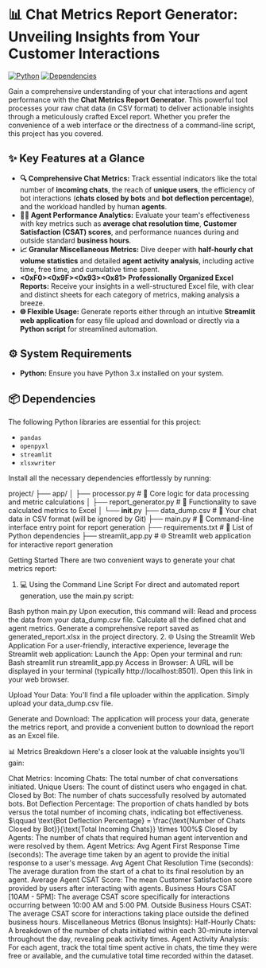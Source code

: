 # 📊 Chat Metrics Report Generator: Unveiling Insights from Your Customer Interactions

[![Python](https://img.shields.io/badge/Python-3.x-blue.svg)](https://www.python.org/)
[![Dependencies](https://img.shields.io/badge/Dependencies-4-brightgreen.svg)](requirements.txt)

Gain a comprehensive understanding of your chat interactions and agent performance with the **Chat Metrics Report Generator**. This powerful tool processes your raw chat data (in CSV format) to deliver actionable insights through a meticulously crafted Excel report. Whether you prefer the convenience of a web interface or the directness of a command-line script, this project has you covered.

## ✨ Key Features at a Glance

* **🔍 Comprehensive Chat Metrics:** Track essential indicators like the total number of **incoming chats**, the reach of **unique users**, the efficiency of bot interactions (**chats closed by bots** and **bot deflection percentage**), and the workload handled by human **agents**.
* **👩‍💻 Agent Performance Analytics:** Evaluate your team's effectiveness with key metrics such as **average chat resolution time**, **Customer Satisfaction (CSAT) scores**, and performance nuances during and outside standard **business hours**.
* **📈 Granular Miscellaneous Metrics:** Dive deeper with **half-hourly chat volume statistics** and detailed **agent activity analysis**, including active time, free time, and cumulative time spent.
* **<0xF0><0x9F><0x93><0x81> Professionally Organized Excel Reports:** Receive your insights in a well-structured Excel file, with clear and distinct sheets for each category of metrics, making analysis a breeze.
* **🌐 Flexible Usage:** Generate reports either through an intuitive **Streamlit web application** for easy file upload and download or directly via a **Python script** for streamlined automation.

## ⚙️ System Requirements

* **Python:** Ensure you have Python 3.x installed on your system.

## 📦 Dependencies

The following Python libraries are essential for this project:

* `pandas`
* `openpyxl`
* `streamlit`
* `xlsxwriter`

Install all the necessary dependencies effortlessly by running:

project/
├── app/
│   ├── processor.py          # 🧠 Core logic for data processing and metric calculations
│   ├── report_generator.py   # 💾 Functionality to save calculated metrics to Excel
│   └── __init__.py
├── data_dump.csv             # 💾 Your chat data in CSV format (will be ignored by Git)
├── main.py                   # 🚀 Command-line interface entry point for report generation
├── requirements.txt          # 📜 List of Python dependencies
├── streamlit_app.py          # 🌐 Streamlit web application for interactive report generation


 Getting Started
There are two convenient ways to generate your chat metrics report:

1. 💻 Using the Command Line Script
For direct and automated report generation, use the main.py script:

Bash
python main.py
Upon execution, this command will:
Read and process the data from your data_dump.csv file.
Calculate all the defined chat and agent metrics.
Generate a comprehensive report saved as generated_report.xlsx in the project directory.
2. 🌐 Using the Streamlit Web Application
For a user-friendly, interactive experience, leverage the Streamlit web application:
Launch the App: Open your terminal and run:
Bash
streamlit run streamlit_app.py
Access in Browser: A URL will be displayed in your terminal (typically http://localhost:8501). Open this link in your web browser.

Upload Your Data: You'll find a file uploader within the application. Simply upload your data_dump.csv file.

Generate and Download: The application will process your data, generate the metrics report, and provide a convenient button to download the report as an Excel file.

📊 Metrics Breakdown
Here's a closer look at the valuable insights you'll gain:

Chat Metrics:
Incoming Chats: The total number of chat conversations initiated.
Unique Users: The count of distinct users who engaged in chat.
Closed by Bot: The number of chats successfully resolved by automated bots.
Bot Deflection Percentage: The proportion of chats handled by bots versus the total number of incoming chats, indicating bot effectiveness. $\qquad \text{Bot Deflection Percentage} = \frac{\text{Number of Chats Closed by Bot}}{\text{Total Incoming Chats}} \times 100%$
Closed by Agents: The number of chats that required human agent intervention and were resolved by them.
Agent Metrics:
Avg Agent First Response Time (seconds): The average time taken by an agent to provide the initial response to a user's message.
Avg Agent Chat Resolution Time (seconds): The average duration from the start of a chat to its final resolution by an agent.
Average Agent CSAT Score: The mean Customer Satisfaction score provided by users after interacting with agents.
Business Hours CSAT [10AM - 5PM]: The average CSAT score specifically for interactions occurring between 10:00 AM and 5:00 PM.
Outside Business Hours CSAT: The average CSAT score for interactions taking place outside the defined business hours.
Miscellaneous Metrics (Bonus Insights):
Half-Hourly Chats: A breakdown of the number of chats initiated within each 30-minute interval throughout the day, revealing peak activity times.
Agent Activity Analysis: For each agent, track the total time spent active in chats, the time they were free or available, and the cumulative total time recorded within the dataset.

